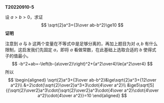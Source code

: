 **T20220910-5**

设 $a>b>0$，求证
$$
\sqrt{2}a^3+{3\over ab-b^2}\ge10
$$
**证明**

注意到 $a$ 与 $b$ 这两个变量在不等式中是足够分离的，再加上题目为对 $a,b$ 有什么限制，这启发我们先固定 $a$，即将 $a$ 看做常数，在此基础上选取合适的 $b$ 使得式子的值最小。
$$
-b^2+ab=-\left(b-{a\over2}\right)^2+{a^2\over4}\le{a^2\over4}
$$
所以
$$
\begin{aligned}
\sqrt{2}a^3+{3\over ab-b^2}&\ge\sqrt{2}a^3+{12\over a^2}\\
&=2\cdot{\sqrt{2}\over2}a^3+3\cdot{4\over a^2}\\
&\ge5\sqrt[5]{{\sqrt{2}\over2}a^3\cdot{\sqrt{2}\over2}a^3\cdot{4\over a^2}\cdot{4\over a^2}\cdot{4\over a^2}}=10
\end{aligned}
$$

